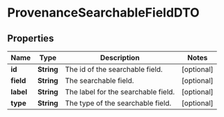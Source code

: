 # ProvenanceSearchableFieldDTO

## Properties
Name | Type | Description | Notes
------------ | ------------- | ------------- | -------------
**id** | **String** | The id of the searchable field. |  [optional]
**field** | **String** | The searchable field. |  [optional]
**label** | **String** | The label for the searchable field. |  [optional]
**type** | **String** | The type of the searchable field. |  [optional]
